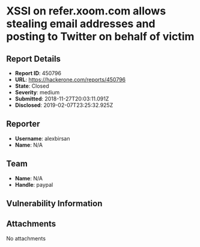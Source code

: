 # XSSI on refer.xoom.com allows stealing email addresses and posting to Twitter on behalf of victim

## Report Details
- **Report ID**: 450796
- **URL**: https://hackerone.com/reports/450796
- **State**: Closed
- **Severity**: medium
- **Submitted**: 2018-11-27T20:03:11.091Z
- **Disclosed**: 2019-02-07T23:25:32.925Z

## Reporter
- **Username**: alexbirsan
- **Name**: N/A

## Team
- **Name**: N/A
- **Handle**: paypal

## Vulnerability Information


## Attachments
No attachments
